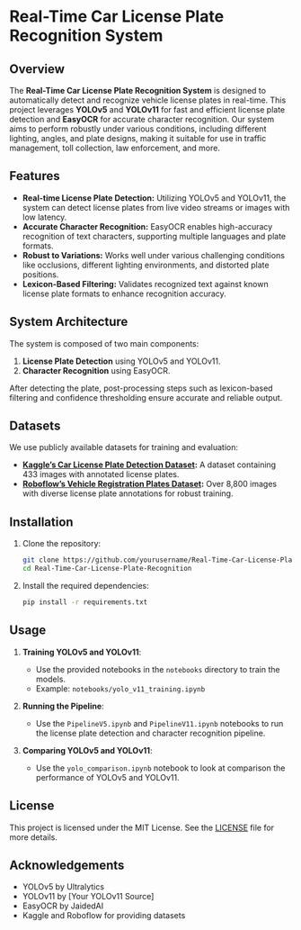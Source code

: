 # Real-Time Car License Plate Recognition System

## Overview

The **Real-Time Car License Plate Recognition System** is designed to automatically detect and recognize vehicle license plates in real-time. This project leverages **YOLOv5** and **YOLOv11** for fast and efficient license plate detection and **EasyOCR** for accurate character recognition. Our system aims to perform robustly under various conditions, including different lighting, angles, and plate designs, making it suitable for use in traffic management, toll collection, law enforcement, and more.

## Features

- **Real-time License Plate Detection:** Utilizing YOLOv5 and YOLOv11, the system can detect license plates from live video streams or images with low latency.
- **Accurate Character Recognition:** EasyOCR enables high-accuracy recognition of text characters, supporting multiple languages and plate formats.
- **Robust to Variations:** Works well under various challenging conditions like occlusions, different lighting environments, and distorted plate positions.
- **Lexicon-Based Filtering:** Validates recognized text against known license plate formats to enhance recognition accuracy.

## System Architecture

The system is composed of two main components:
1. **License Plate Detection** using YOLOv5 and YOLOv11.
2. **Character Recognition** using EasyOCR.

After detecting the plate, post-processing steps such as lexicon-based filtering and confidence thresholding ensure accurate and reliable output.

## Datasets

We use publicly available datasets for training and evaluation:

- **[Kaggle’s Car License Plate Detection Dataset](https://www.kaggle.com/datasets/andrewmvd/car-plate-detection):** A dataset containing 433 images with annotated license plates.
- **[Roboflow’s Vehicle Registration Plates Dataset](https://universe.roboflow.com/augmented-startups/vehicle-registration-plates-trudk):** Over 8,800 images with diverse license plate annotations for robust training.

## Installation

1. Clone the repository:
   ```bash
   git clone https://github.com/yourusername/Real-Time-Car-License-Plate-Recognition.git
   cd Real-Time-Car-License-Plate-Recognition
   ```

2. Install the required dependencies:
   ```bash
   pip install -r requirements.txt
   ```

## Usage

1. **Training YOLOv5 and YOLOv11**:
   - Use the provided notebooks in the `notebooks` directory to train the models.
   - Example: `notebooks/yolo_v11_training.ipynb`

2. **Running the Pipeline**:
   - Use the `PipelineV5.ipynb` and `PipelineV11.ipynb` notebooks to run the license plate detection and character recognition pipeline.

3. **Comparing YOLOv5 and YOLOv11**:
   - Use the `yolo_comparison.ipynb` notebook to look at comparison the performance of YOLOv5 and YOLOv11.

## License

This project is licensed under the MIT License. See the [LICENSE](LICENSE) file for more details.

## Acknowledgements

- YOLOv5 by Ultralytics
- YOLOv11 by [Your YOLOv11 Source]
- EasyOCR by JaidedAI
- Kaggle and Roboflow for providing datasets
